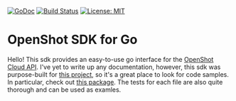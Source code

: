 [![GoDoc](https://godoc.org/github.com/Bimde/openshot-sdk-go?status.svg)](https://godoc.org/github.com/Bimde/openshot-sdk-go)
[![Build Status](https://travis-ci.com/Bimde/openshot-sdk-go.svg?branch=master)](https://travis-ci.com/Bimde/openshot-sdk-go)
[![License: MIT](https://img.shields.io/badge/License-MIT-yellow.svg)](https://github.com/Bimde/openshot-sdk-go/blob/master/LICENSE)

# OpenShot SDK for Go

Hello! This sdk provides an easy-to-use go interface for the [OpenShot Cloud API](http://cloud.openshot.org/doc/index.html).
I've yet to write up any documentation, however, this sdk was purpose-built for [this project](https://github.com/Bimde/fancam-generator/), so it's a great place to look for code samples.
In particular, check out [this package](https://github.com/Bimde/fancam-generator/tree/master/backend/src/trackingconverter). The tests for each file are also quite thorough and can be used as examles.
